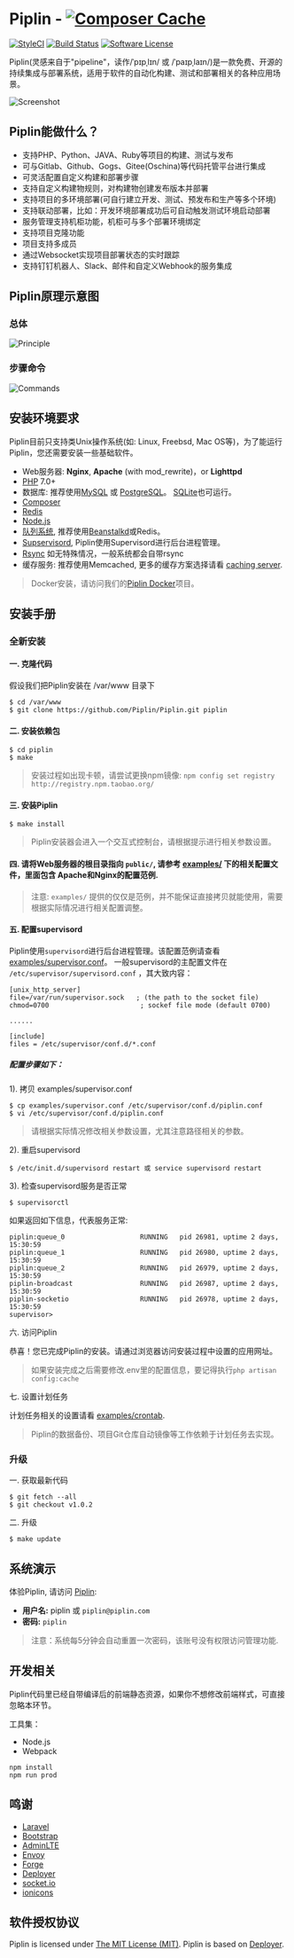 # Piplin - [![Composer Cache](https://shield.with.social/cc/github/Piplin/Piplin/master.svg?style=flat-square)](https://packagist.org/packages/laravel/framework)

[![StyleCI](https://styleci.io/repos/67609292/shield)](https://styleci.io/repos/67609292/)
[![Build Status](https://travis-ci.org/Piplin/Piplin.svg?branch=master)](https://travis-ci.org/Piplin/Piplin)
[![Software License](https://img.shields.io/badge/license-MIT-brightgreen.svg?style=flat-square)](LICENSE)

Piplin(灵感来自于"pipeline"，读作/ˈpɪpˌlɪn/ 或 /ˈpaɪpˌlaɪn/)是一款免费、开源的持续集成与部署系统，适用于软件的自动化构建、测试和部署相关的各种应用场景。


![Screenshot](http://piplin.com/img/screenshot.png?v1)

## Piplin能做什么？

* 支持PHP、Python、JAVA、Ruby等项目的构建、测试与发布
* 可与Gitlab、Github、Gogs、Gitee(Oschina)等代码托管平台进行集成
* 可灵活配置自定义构建和部署步骤
* 支持自定义构建物规则，对构建物创建发布版本并部署
* 支持项目的多环境部署(可自行建立开发、测试、预发布和生产等多个环境)
* 支持联动部署，比如：开发环境部署成功后可自动触发测试环境启动部署
* 服务管理支持机柜功能，机柜可与多个部署环境绑定
* 支持项目克隆功能
* 项目支持多成员
* 通过Websocket实现项目部署状态的实时跟踪
* 支持钉钉机器人、Slack、邮件和自定义Webhook的服务集成

## Piplin原理示意图

### 总体

![Principle](http://piplin.com/img/principle.png?v2)

### 步骤命令

![Commands](http://piplin.com/screenshots/commands.png?v1)

## 安装环境要求

Piplin目前只支持类Unix操作系统(如: Linux, Freebsd, Mac OS等)，为了能运行Piplin，您还需要安装一些基础软件。

- Web服务器: **Nginx**, **Apache** (with mod_rewrite)，or **Lighttpd**
- [PHP](http://www.php.net) 7.0+
- 数据库: 推荐使用[MySQL](https://www.mysql.com) 或 [PostgreSQL](http://www.postgresql.org)。 [SQLite](https://www.sqlite.org)也可运行。
- [Composer](https://getcomposer.org)
- [Redis](http://redis.io)
- [Node.js](https://nodejs.org/)
- [队列系统](http://laravel.com/docs/5.5/queues), 推荐使用[Beanstalkd](http://kr.github.io/beanstalkd/)或Redis。
- [Supservisord](http://www.supervisord.org/), Piplin使用Supervisord进行后台进程管理。
- [Rsync](https://rsync.samba.org/) 如无特殊情况，一般系统都会自带rsync
- 缓存服务: 推荐使用Memcached, 更多的缓存方案选择请看 [caching server](http://laravel.com/docs/5.5/cache).

> Docker安装，请访问我们的[Piplin Docker](https://github.com/Piplin/Docker)项目。

## 安装手册

### 全新安装

#### 一. 克隆代码

假设我们把Piplin安装在 /var/www 目录下

```shell
$ cd /var/www
$ git clone https://github.com/Piplin/Piplin.git piplin
```

#### 二. 安装依赖包

```shell
$ cd piplin
$ make
```

> 安装过程如出现卡顿，请尝试更换npm镜像: `npm config set registry http://registry.npm.taobao.org/`

#### 三. 安装Piplin

```shell
$ make install
```

> Piplin安装器会进入一个交互式控制台，请根据提示进行相关参数设置。

#### 四. 请将Web服务器的根目录指向 `public/`, 请参考 [examples/](/examples) 下的相关配置文件，里面包含 Apache和Nginx的配置范例.

> 注意: `examples/` 提供的仅仅是范例，并不能保证直接拷贝就能使用，需要根据实际情况进行相关配置调整。

#### 五. 配置supervisord

Piplin使用`supervisord`进行后台进程管理。该配置范例请查看[examples/supervisor.conf](examples/supervisor.conf)。 一般supervisord的主配置文件在 `/etc/supervisor/supervisord.conf` ，其大致内容：

```
[unix_http_server]
file=/var/run/supervisor.sock   ; (the path to the socket file)
chmod=0700                       ; sockef file mode (default 0700)

......

[include]
files = /etc/supervisor/conf.d/*.conf
```

##### 配置步骤如下：

1). 拷贝 examples/supervisor.conf

```shell
$ cp examples/supervisor.conf /etc/supervisor/conf.d/piplin.conf
$ vi /etc/supervisor/conf.d/piplin.conf
```

> 请根据实际情况修改相关参数设置，尤其注意路径相关的参数。

2). 重启supervisord

```shell
$ /etc/init.d/supervisord restart 或 service supervisord restart
```

3). 检查supervisord服务是否正常

```shell
$ supervisorctl
```

如果返回如下信息，代表服务正常:

```
piplin:queue_0                   RUNNING   pid 26981, uptime 2 days, 15:30:59
piplin:queue_1                   RUNNING   pid 26980, uptime 2 days, 15:30:59
piplin:queue_2                   RUNNING   pid 26979, uptime 2 days, 15:30:59
piplin-broadcast                 RUNNING   pid 26987, uptime 2 days, 15:30:59
piplin-socketio                  RUNNING   pid 26978, uptime 2 days, 15:30:59
supervisor>
```

六. 访问Piplin

恭喜！您已完成Piplin的安装。请通过浏览器访问安装过程中设置的应用网址。

> 如果安装完成之后需要修改.env里的配置信息，要记得执行`php artisan config:cache`

七. 设置计划任务

计划任务相关的设置请看 [examples/crontab](examples/crontab). 

> Piplin的数据备份、项目Git仓库自动镜像等工作依赖于计划任务去实现。

### 升级

一. 获取最新代码

```shell
$ git fetch --all
$ git checkout v1.0.2
 ```

二. 升级

```shell
$ make update
```

## 系统演示

体验Piplin, 请访问 [Piplin](http://piplin.com):

- **用户名:** piplin 或 `piplin@piplin.com`
- **密码:** `piplin`

> 注意：系统每5分钟会自动重置一次密码，该账号没有权限访问管理功能.

## 开发相关

Piplin代码里已经自带编译后的前端静态资源，如果你不想修改前端样式，可直接忽略本环节。

工具集：

- Node.js
- Webpack

```shell
npm install
npm run prod
```

## 鸣谢

- [Laravel](http://laravel.com)
- [Bootstrap](https://github.com/twbs/bootstrap)
- [AdminLTE](https://github.com/almasaeed2010/AdminLTE)
- [Envoy](https://laravel.com/docs/5.5/envoy)
- [Forge](https://forge.laravel.com/)
- [Deployer](https://github.com/REBELinBLUE/deployer)
- [socket.io](https://github.com/socketio/socket.io)
- [ionicons](http://ionicons.com/)

## 软件授权协议

Piplin is licensed under [The MIT License (MIT)](LICENSE). Piplin is based on [Deployer](https://github.com/REBELinBLUE/deployer).
